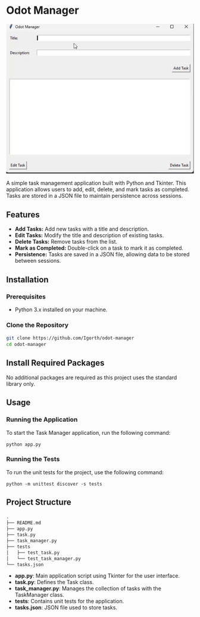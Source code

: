 # Odot Manager

![Odot Manager Demo](odot-manager.gif)

A simple task management application built with Python and Tkinter. This application allows users to add, edit, delete, and mark tasks as completed. Tasks are stored in a JSON file to maintain persistence across sessions.

## Features

- **Add Tasks:** Add new tasks with a title and description.
- **Edit Tasks:** Modify the title and description of existing tasks.
- **Delete Tasks:** Remove tasks from the list.
- **Mark as Completed:** Double-click on a task to mark it as completed.
- **Persistence:** Tasks are saved in a JSON file, allowing data to be stored between sessions.

## Installation

### Prerequisites

- Python 3.x installed on your machine.

### Clone the Repository

```bash
git clone https://github.com/Igorth/odot-manager
cd odot-manager
```
## Install Required Packages
No additional packages are required as this project uses the standard library only.

## Usage
### Running the Application
To start the Task Manager application, run the following command:
```commandline
python app.py
```
### Running the Tests
To run the unit tests for the project, use the following command:
```commandline
python -m unittest discover -s tests
```
## Project Structure
```commandline
.
├── README.md
├── app.py
├── task.py
├── task_manager.py
├── tests
│   ├── test_task.py
│   └── test_task_manager.py
└── tasks.json
```
- **app.py**: Main application script using Tkinter for the user interface.
- **task.py**: Defines the Task class.
- **task_manager.py**: Manages the collection of tasks with the TaskManager class.
- **tests**: Contains unit tests for the application.
- **tasks.json**: JSON file used to store tasks.